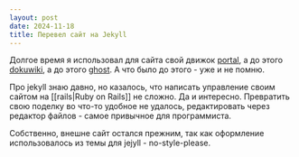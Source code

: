 ```yaml
---
layout: post
date: 2024-11-18
title: Перевел сайт на Jekyll
---
```


Долгое время я использовал для сайта свой движок [portal](https://github.com/sergio-fry/portal), а до этого [dokuwiki](https://www.dokuwiki.org/dokuwiki), а до этого [ghost](https://ghost.org). А что было до этого - уже и не помню.

Про jekyll знаю давно, но казалось, что написать управление своим сайтом на [[rails|Ruby on Rails]] не сложно. Да и интересно. Превратить свою поделку во что-то удобное не удалось, редактировать через редактор файлов - самое привычное для программиста.

Собственно, внешне сайт остался прежним, так как оформление использовалось из темы для jejyll - no-style-please.

